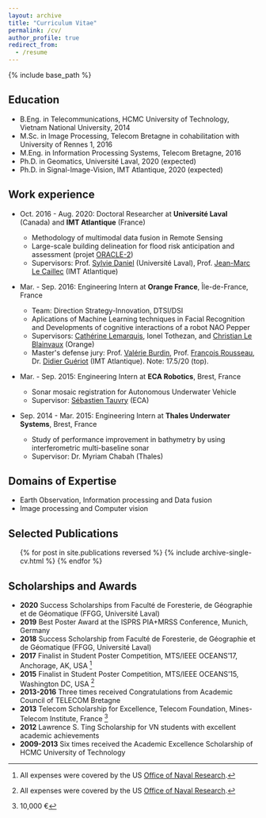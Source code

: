 ```yaml
---
layout: archive
title: "Curriculum Vitae"
permalink: /cv/
author_profile: true
redirect_from:
  - /resume
---
```


{% include base_path %}

## Education
* B.Eng. in Telecommunications, HCMC University of Technology, Vietnam National University, 2014
* M.Sc. in Image Processing, Telecom Bretagne in cohabilitation with University of Rennes 1, 2016
* M.Eng. in Information Processing Systems, Telecom Bretagne, 2016
* Ph.D. in Geomatics, Université Laval, 2020 (expected)
* Ph.D. in Signal-Image-Vision, IMT Atlantique, 2020 (expected)

## Work experience
* Oct. 2016 - Aug. 2020: Doctoral Researcher at **Université Laval** (Canada) and **IMT Atlantique** (France)
  * Methodology of multimodal data fusion in Remote Sensing
  * Large-scale building delineation for flood risk anticipation and assessment (projet [ORACLE-2](https://crdig.ulaval.ca/portfolio/methodes-et-outils-geomatiques-pour-la-production-dun-portrait-du-risque-lie-aux-inondations-et-danticipation-de-ces-dernieres/))
  * Supervisors: Prof. [Sylvie Daniel](https://www.scg.ulaval.ca/sylvie-daniel) (Université Laval), Prof. [Jean-Marc Le Caillec](https://www.labsticc.fr/fr/directory/334-le-caillec-jean-marc.htm) (IMT Atlantique)

* Mar. - Sep. 2016: Engineering Intern at **Orange France**, Île-de-France, France 
  * Team: Direction Strategy-Innovation, DTSI/DSI
  * Aplications of Machine Learning techniques in Facial Recognition and Developments of cognitive interactions of a robot NAO Pepper
  * Supervisors: [Cathérine Lemarquis](https://www.linkedin.com/in/catherine-lemarquis-63470344/), Ionel Tothezan, and [Christian Le Blainvaux](https://www.linkedin.com/in/christian-le-blainvaux-4498b81/)  (Orange)
  * Master's defense jury: Prof. [Valérie Burdin](https://www.researchgate.net/profile/Valerie_Burdin), Prof. [François Rousseau](https://www.researchgate.net/profile/Francois_Rousseau2), Dr. [Didier Guériot](https://www.researchgate.net/profile/Didier_Gueriot) (IMT Atlantique). Note: 17.5/20 (top).

* Mar. - Sep. 2015: Engineering Intern at **ECA Robotics**, Brest, France
  * Sonar mosaic registration for Autonomous Underwater Vehicle
  * Supervisor: [Sébastien Tauvry](https://www.linkedin.com/in/marinedataprocessing/) (ECA)

* Sep. 2014 - Mar. 2015: Engineering Intern at **Thales Underwater Systems**, Brest, France
  * Study of performance improvement in bathymetry by using interferometric multi-baseline sonar
  * Supervisor: Dr. Myriam Chabah (Thales)
 

## Domains of Expertise
* Earth Observation, Information processing and Data fusion
* Image processing and Computer vision

## Selected Publications
  <ul>{% for post in site.publications reversed %}
    {% include archive-single-cv.html %}
  {% endfor %}</ul>
  
## Scholarships and Awards
- **2020** Success Scholarships from Faculté de Foresterie, de Géographie et de Géomatique (FFGG, Université Laval)
- **2019** Best Poster Award at the ISPRS PIA+MRSS Conference, Munich, Germany
- **2018** Success Scholarship from Faculté de Foresterie, de Géographie et de Géomatique (FFGG, Université Laval)
- **2017** Finalist in Student Poster Competition, MTS/IEEE OCEANS’17, Anchorage, AK, USA [^a]
- **2015** Finalist in Student Poster Competition, MTS/IEEE OCEANS’15, Washington DC, USA [^a]
- **2013-2016** Three times received Congratulations from Academic Council of TELECOM Bretagne
- **2013** Telecom Scholarship for Excellence, Telecom Foundation, Mines-Telecom Institute, France [^b]
- **2012** Lawrence S. Ting Scholarship for VN students with excellent academic achievements 
- **2009-2013** Six times received the Academic Excellence Scholarship of HCMC University of Technology

[^a]: All expenses were covered by the US [Office of Naval Research](https://www.onr.navy.mil).
[^b]: 10,000 &euro;


<!-- Talks
======
  <ul>{% for post in site.talks %}
    {% include archive-single-talk-cv.html %}
  {% endfor %}</ul>
  
Teaching
======
  <ul>{% for post in site.teaching %}
    {% include archive-single-cv.html %}
  {% endfor %}</ul> -->
  
